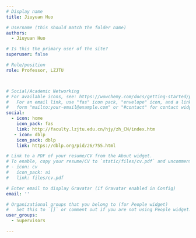 ```yaml
---
# Display name
title: Jiuyuan Huo

# Username (this should match the folder name)
authors:
  - Jiuyuan Huo

# Is this the primary user of the site?
superuser: false

# Role/position
role: Professor, LZJTU



# Social/Academic Networking
# For available icons, see: https://wowchemy.com/docs/getting-started/page-builder/#icons
#   For an email link, use "fas" icon pack, "envelope" icon, and a link in the
#   form "mailto:your-email@example.com" or "#contact" for contact widget.
social:
  - icon: home
    icon_pack: fas
    link: http://faculty.lzjtu.edu.cn/hjy/zh_CN/index.htm
   - icon: dblp
    icon_pack: dblp
    link: https://dblp.org/pid/26/755.html

# Link to a PDF of your resume/CV from the About widget.
# To enable, copy your resume/CV to `static/files/cv.pdf` and uncomment the lines below.
# - icon: cv
#   icon_pack: ai
#   link: files/cv.pdf

# Enter email to display Gravatar (if Gravatar enabled in Config)
email: ''

# Organizational groups that you belong to (for People widget)
#   Set this to `[]` or comment out if you are not using People widget.
user_groups:
  - Supervisors
  
---
```



